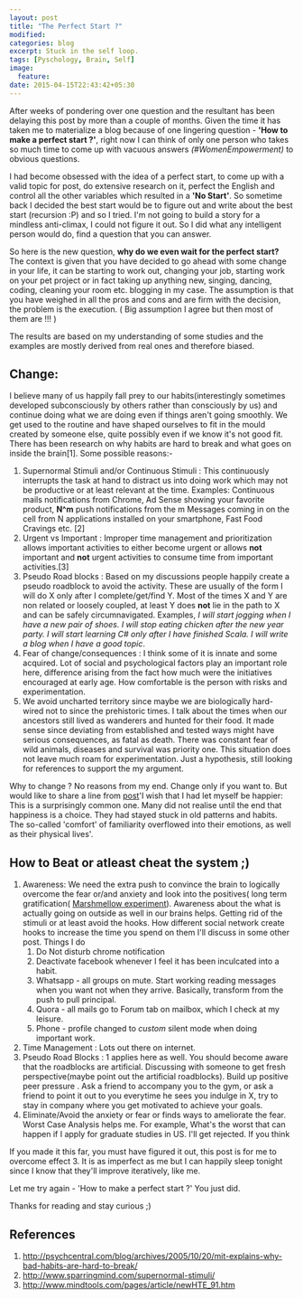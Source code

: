 ```yaml
---
layout: post
title: "The Perfect Start ?"
modified:
categories: blog
excerpt: Stuck in the self loop.
tags: [Pyschology, Brain, Self]
image:
  feature:
date: 2015-04-15T22:43:42+05:30
---
```


After weeks of pondering over one question and the resultant has been delaying this post by more than a couple of months. 
Given the time it has taken me to materialize a blog because of one lingering question - **'How to make a perfect start ?'**, right now I can think of only one person who takes so much time to come up with vacuous answers *(#WomenEmpowerment)* to obvious questions.

I had become obsessed with the idea of a perfect start, to come up with a valid topic for post, do extensive research on it, perfect the English and control all the other variables which resulted in a **'No Start'**. So sometime back I decided the best start would be to figure out and write about the best start (recursion :P) and so I tried. I'm not going to build a story for a mindless anti-climax, I could not figure it out. So I did what any intelligent person would do, find a question that you can answer. 

So here is the new question, **why do we even wait for the perfect start?** The context is given that you have decided to go ahead with some change in your life, it can be starting to work out, changing your job, starting work on your pet project or in fact taking up anything new, singing, dancing, coding, cleaning your room etc. blogging in my case. The assumption is that you have weighed in all the pros and cons and are firm with the decision, the problem is the execution. ( Big assumption I agree but then most of them are !!! )

The results are based on my understanding of some studies and the examples are mostly derived from real ones and therefore biased.

## Change:
I believe many of us happily fall prey to our habits(interestingly sometimes developed subconsciously by others rather than consciously by us) and continue doing what we are doing even if things aren't going smoothly. We get used to the routine and have shaped ourselves to fit in the mould created by someone else, quite possibly even if we know it's not good fit. There has been research on why habits are hard to break and what goes on inside the brain[1].
Some possible reasons:- 

1. Supernormal Stimuli and/or Continuous Stimuli : This continuously  interrupts the task at hand to distract us into doing work which may not be productive or at least relevant at the time. Examples: Continuous mails notifications from Chrome, Ad Sense showing your favorite product, **N^m** push notifications from the m Messages coming in on the cell from N applications installed on your smartphone, Fast Food Cravings etc. [2]
2. Urgent vs Important : Improper time management and prioritization allows important activities to either become urgent or allows **not** important and **not** urgent activities to consume time from important activities.[3] 
3. Pseudo Road blocks : Based on my discussions people happily create a pseudo roadblock to avoid the activity. These are usually of the form I will do X only after I complete/get/find Y. Most of the times X and Y are non related or loosely coupled, at least Y does **not** lie in the path to X and can be safely circumnavigated. Examples, *I will start jogging when I have a new pair of shoes. I will stop eating chicken after the new year party. I will start learning C# only after I have finished Scala. I will write a blog when I have a good topic*.
4. Fear of change/consequences : I think some of it is innate and some acquired.  Lot of social and psychological factors play an important role here, difference arising from the fact how much were the initiatives encouraged at early age. How comfortable is the person with risks and experimentation.
5. We avoid uncharted territory since maybe we are biologically hard-wired not to since the prehistoric times. I talk about the times when our ancestors still lived as wanderers and hunted for their food. It made sense since deviating from established and tested ways might have serious consequences, as fatal as death. There was constant fear of wild animals, diseases and survival was priority one. This situation does not leave much roam for experimentation. Just a hypothesis, still looking for references to support the my argument.

<!-- How do we quickly adapt to something shitty even when we know its shitty ?
	The 'chalta h' attitude that I very commonly see in most people around me and I guess we have started applying it to our lives as well. eg. -->

Why to change ? No reasons from my end. Change only if you want to.	But would like to share a line from [post](http://www.theguardian.com/lifeandstyle/2012/feb/01/top-five-regrets-of-the-dying)'I wish that I had let myself be happier: This is a surprisingly common one. Many did not realise until the end that happiness is a choice. They had stayed stuck in old patterns and habits. The so-called 'comfort' of familiarity overflowed into their emotions, as well as their physical lives'.
		
		
## How to Beat or atleast cheat the system ;)

1. Awareness: We need the extra push to convince the brain to logically overcome the fear or/and anxiety and look into the positives( long term gratification( [Marshmellow experiment](http://en.wikipedia.org/wiki/Stanford_marshmallow_experiment)). Awareness about the what is actually going on outside as well in our brains helps. Getting rid of the stimuli or at least avoid the hooks. How different social network create hooks to increase the time you spend on them I'll discuss in some other post. Things I do  
	1. Do Not disturb chrome notification 
	2. Deactivate facebook whenever I feel it has been inculcated into a habit.
	3. Whatsapp - all groups on mute. Start working reading messages when you want not when they arrive. Basically, transform from the push to pull principal.
	4. Quora - all mails go to Forum tab on mailbox, which I check at my leisure. 
	5. Phone - profile changed to *custom* silent mode when doing important work.
2. Time Management : Lots out there on internet. 
3. Pseudo Road Blocks : 1 applies here as well. You should become aware that the roadblocks are artificial. Discussing with someone to get fresh perspective(maybe point out the artificial roadblocks). Build up positive peer pressure <!--( How does it actually work ? )-->. Ask a friend to accompany you to the gym, or ask a friend to point it out to you everytime he sees you indulge in X, try to stay in company where you get motivated to achieve your goals.
4. Eliminate/Avoid the anxiety or fear or finds ways to ameliorate the fear. Worst Case Analysis helps me. For example, What's the worst that can happen if I apply for graduate studies in US. I'll get rejected. If you think
	
	
If you made it this far, you must have figured it out, this post is for me to overcome effect 3. It is as imperfect as me but I can happily sleep tonight since I know that they'll improve iteratively, like me. 
	
Let me try again - 'How to make a perfect start ?' You just did.
	
Thanks for reading and stay curious ;)

## References

1. http://psychcentral.com/blog/archives/2005/10/20/mit-explains-why-bad-habits-are-hard-to-break/
2. http://www.sparringmind.com/supernormal-stimuli/
3. http://www.mindtools.com/pages/article/newHTE_91.htm